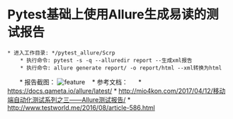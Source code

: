 # Pytest基础上使用Allure生成易读的测试报告
    * 进入工作目录: */pytest_allure/Scrp 
        * 执行命令: pytest -s -q --alluredir report --生成xml报告
        * 执行命令: allure generate report/ -o report/html --xml转换为html
        * 报告截图：
        ![feature](https://github.com/linlin547/pytest_allure_test/blob/master/Scrp/Image/report.png)
    * 参考文档：
      * https://docs.qameta.io/allure/latest/
      * http://mio4kon.com/2017/04/12/移动端自动化测试系列之三——Allure测试报告/
      * http://www.testworld.me/2016/08/article-586.html
